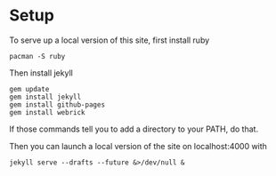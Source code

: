 
# Setup

To serve up a local version of this site, first install ruby

```
pacman -S ruby
```

Then install jekyll

```
gem update
gem install jekyll
gem install github-pages
gem install webrick
```

If those commands tell you to add a directory to your PATH, do that.

Then you can launch a local version of the site on localhost:4000 with

```
jekyll serve --drafts --future &>/dev/null &
```

